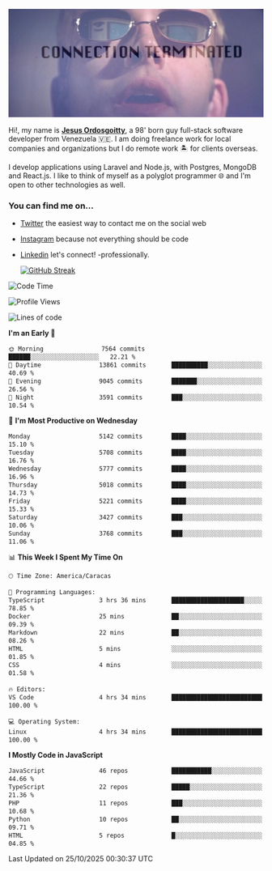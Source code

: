 ![hackers movie reference](./disconnected.jpg)

Hi!, my name is [**Jesus Ordosgoitty**](https://jodaz.dev), a 98' born guy full-stack software developer from Venezuela 🇻🇪. I am doing freelance work for local companies and organizations but I do remote work 🏝️ for clients overseas. 

I develop applications using Laravel and Node.js, with Postgres, MongoDB and React.js. I like to think of myself as a polyglot programmer 🌐 and I'm open to other technologies as well.

### You can find me on...

- [Twitter](https://twitter.com/jodaz_) the easiest way to contact me on the social web
- [Instagram](https://instagram.com/jodaz_) because not everything should be code
- [Linkedin](https://linkedin.com/in/jodaz) let's connect! -professionally.


    [![GitHub Streak](https://streak-stats.demolab.com?user=jodaz&theme=tokyonight)](https://git.io/streak-stats)

<!--START_SECTION:waka-->
![Code Time](http://img.shields.io/badge/Code%20Time-11%2C409%20hrs%2012%20mins-blue)

![Profile Views](http://img.shields.io/badge/Profile%20Views-0-blue)

![Lines of code](https://img.shields.io/badge/From%20Hello%20World%20I%27ve%20Written-82.4%20million%20lines%20of%20code-blue)

**I'm an Early 🐤** 

```text
🌞 Morning                7564 commits        ██████░░░░░░░░░░░░░░░░░░░   22.21 % 
🌆 Daytime                13861 commits       ██████████░░░░░░░░░░░░░░░   40.69 % 
🌃 Evening                9045 commits        ███████░░░░░░░░░░░░░░░░░░   26.56 % 
🌙 Night                  3591 commits        ███░░░░░░░░░░░░░░░░░░░░░░   10.54 % 
```
📅 **I'm Most Productive on Wednesday** 

```text
Monday                   5142 commits        ████░░░░░░░░░░░░░░░░░░░░░   15.10 % 
Tuesday                  5708 commits        ████░░░░░░░░░░░░░░░░░░░░░   16.76 % 
Wednesday                5777 commits        ████░░░░░░░░░░░░░░░░░░░░░   16.96 % 
Thursday                 5018 commits        ████░░░░░░░░░░░░░░░░░░░░░   14.73 % 
Friday                   5221 commits        ████░░░░░░░░░░░░░░░░░░░░░   15.33 % 
Saturday                 3427 commits        ███░░░░░░░░░░░░░░░░░░░░░░   10.06 % 
Sunday                   3768 commits        ███░░░░░░░░░░░░░░░░░░░░░░   11.06 % 
```


📊 **This Week I Spent My Time On** 

```text
🕑︎ Time Zone: America/Caracas

💬 Programming Languages: 
TypeScript               3 hrs 36 mins       ████████████████████░░░░░   78.85 % 
Docker                   25 mins             ██░░░░░░░░░░░░░░░░░░░░░░░   09.39 % 
Markdown                 22 mins             ██░░░░░░░░░░░░░░░░░░░░░░░   08.26 % 
HTML                     5 mins              ░░░░░░░░░░░░░░░░░░░░░░░░░   01.85 % 
CSS                      4 mins              ░░░░░░░░░░░░░░░░░░░░░░░░░   01.58 % 

🔥 Editors: 
VS Code                  4 hrs 34 mins       █████████████████████████   100.00 % 

💻 Operating System: 
Linux                    4 hrs 34 mins       █████████████████████████   100.00 % 
```

**I Mostly Code in JavaScript** 

```text
JavaScript               46 repos            ███████████░░░░░░░░░░░░░░   44.66 % 
TypeScript               22 repos            █████░░░░░░░░░░░░░░░░░░░░   21.36 % 
PHP                      11 repos            ███░░░░░░░░░░░░░░░░░░░░░░   10.68 % 
Python                   10 repos            ██░░░░░░░░░░░░░░░░░░░░░░░   09.71 % 
HTML                     5 repos             █░░░░░░░░░░░░░░░░░░░░░░░░   04.85 % 
```




 Last Updated on 25/10/2025 00:30:37 UTC
<!--END_SECTION:waka-->
